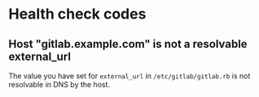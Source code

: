 # Health check codes

## Host "gitlab.example.com" is not a resolvable external_url

The value you have set for `external_url` in `/etc/gitlab/gitlab.rb` is not resolvable in DNS by the host.
